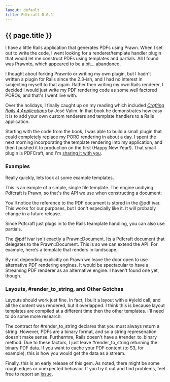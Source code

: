 ```yaml
---
layout: default
title: Pdfcraft 0.0.1
---
```


{{ page.title }}
----------------

I have a little Rails application that generates PDFs using Prawn. When I set
out to write the code, I went looking for a renderer/template handler plugin
that would let me construct PDFs using templates and partials. All I found was
Prawnto, which appeared to be a bit... abandoned.

I thought about forking Prawnto or writing my own plugin, but I hadn't written
a plugin for Rails since the 2.3-ish, and I had no interest in subjecting
myself to that again. Rather then writing my own Rails renderer, I decided I
would just write my PDF rendering code as some well factored POROs, and that's
I went live with.

Over the holidays, I finally caught up on my reading which included [*Crafting
Rails 4 Applications*](http://pragprog.com/book/jvrails2/crafting-rails-4-applications)
by José Valim. In that book he demonstrates how easy it is to add your own
custom renderers and template handlers to a Rails application.

Starting with the code from the book, I was able to build a small plugin that could
completely replace my PORO rendering in about a day.  I spent the next morning
incorporating the template rendering into my application, and then I pushed it
to production on the first (Happy New Year!). That small plugin is PDFCraft,
and I'm [sharing it with you](https://github.com/kofno/pdfcraft).

### Examples

Really quickly, lets look at some example templates.

This is an exmple of a simple, single file template. The engine undlying
Pdfcraft is Prawn, so that's the API we use when constructing a document:

<script src="https://gist.github.com/kofno/8231456.js">&nbsp;</script>

You'll notice the reference to the PDF document is stored in the @pdf ivar.
This works for our purposes, but I don't especially like it. It will probably
change in a future release.

Since Pdfcraft just plugs in to the Rails teamplate handling, you can also use
partials.

<script src="https://gist.github.com/kofno/8231503.js">&nbsp;</script>

The @pdf ivar isn't exactly a Prawn::Document. Its a Pdfcraft document that
delegates to the Prawn::Document. This is so we can extend the API. For
example, here's a template that renders in landscape.

<script src="https://gist.github.com/kofno/8231522.js">&nbsp;</script>

By not depending explicitly on Prawn we leave the door open to use alternative
PDF rendering engines. It would be spectacular to have a Streaming PDF renderer
as an alternative engine. I haven't found one yet, though.

### Layouts, #render_to_string, and Other Gotchas

Layouts should work just fine. In fact, I built a layout with a #yield call,
and all the content was rendered, but it overlapped. I think this is because
layout templates are compiled at a different time then the other templates.
I'll need to do some more research.

The contract for #render_to_string declares that you must always return a
string. However, PDFs are a binary format, and so a string represenation
doesn't make sense. Furthermre, Rails doesn't have a #render_to_binary method.
Due to these factors, I just leave #render_to_string returning the binary PDF
data. If you want to cache your PDF content (to S3, for example), this is how
you would get the data as a stream.

Finally. this is an early release of this gem. As noted, there might be some
rough edges or unexpected behavior. If you try it out and find problems, feel
free to report an [issue](https://github.com/kofno/pdfcraft/issues).


